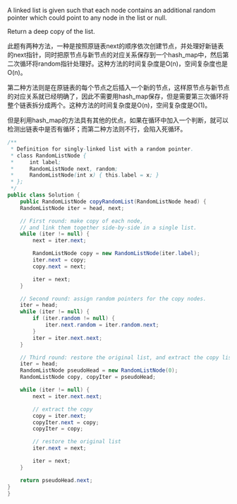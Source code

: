 A linked list is given such that each node contains an additional random pointer which could point to any node in the list or null.

Return a deep copy of the list.

此题有两种方法，一种是按照原链表next的顺序依次创建节点，并处理好新链表的next指针，同时把原节点与新节点的对应关系保存到一个hash_map中，然后第二次循环将random指针处理好。这种方法的时间复杂度是O(n)，空间复杂度也是O(n)。

第二种方法则是在原链表的每个节点之后插入一个新的节点，这样原节点与新节点的对应关系就已经明确了，因此不需要用hash_map保存，但是需要第三次循环将整个链表拆分成两个。这种方法的时间复杂度是O(n)，空间复杂度是O(1)。

但是利用hash_map的方法具有其他的优点，如果在循环中加入一个判断，就可以检测出链表中是否有循环；而第二种方法则不行，会陷入死循环。

```JAVA
/**
 * Definition for singly-linked list with a random pointer.
 * class RandomListNode {
 *     int label;
 *     RandomListNode next, random;
 *     RandomListNode(int x) { this.label = x; }
 * };
 */
public class Solution {
    public RandomListNode copyRandomList(RandomListNode head) {
	RandomListNode iter = head, next;

	// First round: make copy of each node,
	// and link them together side-by-side in a single list.
	while (iter != null) {
		next = iter.next;

		RandomListNode copy = new RandomListNode(iter.label);
		iter.next = copy;
		copy.next = next;

		iter = next;
	}

	// Second round: assign random pointers for the copy nodes.
	iter = head;
	while (iter != null) {
		if (iter.random != null) {
			iter.next.random = iter.random.next;
		}
		iter = iter.next.next;
	}

	// Third round: restore the original list, and extract the copy list.
	iter = head;
	RandomListNode pseudoHead = new RandomListNode(0);
	RandomListNode copy, copyIter = pseudoHead;

	while (iter != null) {
		next = iter.next.next;

		// extract the copy
		copy = iter.next;
		copyIter.next = copy;
		copyIter = copy;

		// restore the original list
		iter.next = next;

		iter = next;
	}

	return pseudoHead.next;
}
}
```
 
